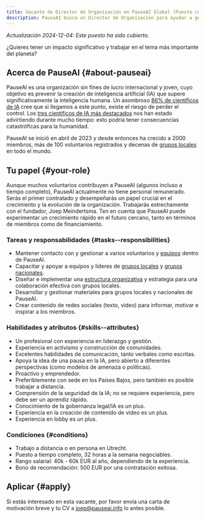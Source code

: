 ```yaml
---
title: Vacante de Director de Organización en PauseAI Global (Puesto cubierto)
description: PauseAI busca un Director de Organización para ayudar a gestionar la organización y apoyar a los grupos locales.
---
```


<!-- end of frontmatter metadata, dashes above need to stay -->

_Actualización 2024-12-04: Este puesto ha sido cubierto._

¿Quieres tener un impacto significativo y trabajar en el tema más importante del planeta?

## Acerca de PauseAI {#about-pauseai}

PauseAI es una organización sin fines de lucro internacional y joven, cuyo objetivo es prevenir la creación de inteligencia artificial (IA) que supere significativamente la inteligencia humana.
Un asombroso [86% de científicos de IA](https://wiki.aiimpacts.org/ai_timelines/predictions_of_human-level_ai_timelines/ai_timeline_surveys/2023_expert_survey_on_progress_in_ai) cree que si llegamos a este punto, existe el riesgo de perder el control.
Los [tres científicos de IA más destacados](https://twitter.com/PauseAI/status/1734641804245455017) nos han estado advirtiendo durante mucho tiempo: esto podría tener consecuencias catastróficas para la humanidad.

PauseAI se inició en abril de 2023 y desde entonces ha crecido a 2000 miembros, más de 100 voluntarios registrados y decenas de [grupos locales](/communities) en todo el mundo.

## Tu papel {#your-role}

Aunque muchos voluntarios contribuyen a PauseAI (algunos incluso a tiempo completo), PauseAI actualmente no tiene personal remunerado.
Serás el primer contratado y desempeñarás un papel crucial en el crecimiento y la evolución de la organización.
Trabajarás estrechamente con el fundador, Joep Meindertsma.
Ten en cuenta que PauseAI puede experimentar un crecimiento rápido en el futuro cercano, tanto en términos de miembros como de financiamiento.

### Tareas y responsabilidades {#tasks--responsibilities}

- Mantener contacto con y gestionar a varios voluntarios y [equipos](/teams) dentro de PauseAI.
- Capacitar y apoyar a equipos y líderes de [grupos locales](/communities) y [grupos nacionales](/national-groups).
- Diseñar e implementar una [estructura organizativa](/organization) y estrategia para una colaboración efectiva con grupos locales.
- Desarrollar y gestionar materiales para grupos locales y nacionales de PauseAI.
- Crear contenido de redes sociales (texto, video) para informar, motivar e inspirar a los miembros.

### Habilidades y atributos {#skills--attributes}

- Un profesional con experiencia en liderazgo y gestión.
- Experiencia en activismo y construcción de comunidades.
- Excelentes habilidades de comunicación, tanto verbales como escritas.
- Apoya la idea de una pausa en la IA, pero abierto a diferentes perspectivas (como modelos de amenaza o políticas).
- Proactivo y emprendedor.
- Preferiblemente con sede en los Países Bajos, pero también es posible trabajar a distancia.
- Comprensión de la seguridad de la IA; no se requiere experiencia, pero debe ser un aprendiz rápido.
- Conocimiento de la gobernanza legal/IA es un plus.
- Experiencia en la creación de contenido de video es un plus.
- Experiencia en lobby es un plus.

### Condiciones {#conditions}

- Trabajo a distancia o en persona en Utrecht.
- Puesto a tiempo completo, 32 horas a la semana negociables.
- Rango salarial: 40k - 60k EUR al año, dependiendo de la experiencia.
- Bono de recomendación: 500 EUR por una contratación exitosa.

## Aplicar {#apply}

Si estás interesado en esta vacante, por favor envía una carta de motivación breve y tu CV a [joep@pauseai.info](mailto:joep@pauseai.info) lo antes posible.
